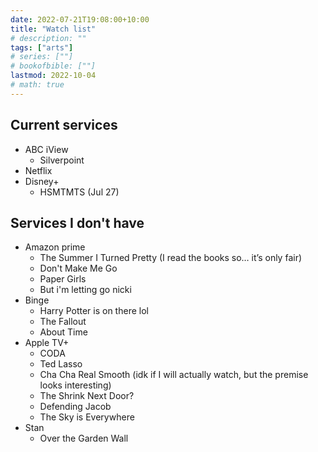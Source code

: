 ```yaml
---
date: 2022-07-21T19:08:00+10:00
title: "Watch list"
# description: ""
tags: ["arts"]
# series: [""]
# bookofbible: [""]
lastmod: 2022-10-04
# math: true
---
```


## Current services

- ABC iView
  - Silverpoint
- Netflix
- Disney+
  - HSMTMTS (Jul 27)

## Services I don't have

- Amazon prime
  - The Summer I Turned Pretty (I read the books so… it’s only fair)
  - Don't Make Me Go
  - Paper Girls
  - But i'm letting go nicki
- Binge
  - Harry Potter is on there lol
  - The Fallout
  - About Time
- Apple TV+
  - CODA
  - Ted Lasso
  - Cha Cha Real Smooth (idk if I will actually watch, but the premise looks interesting)
  - The Shrink Next Door?
  - Defending Jacob
  - The Sky is Everywhere
- Stan
  - Over the Garden Wall
